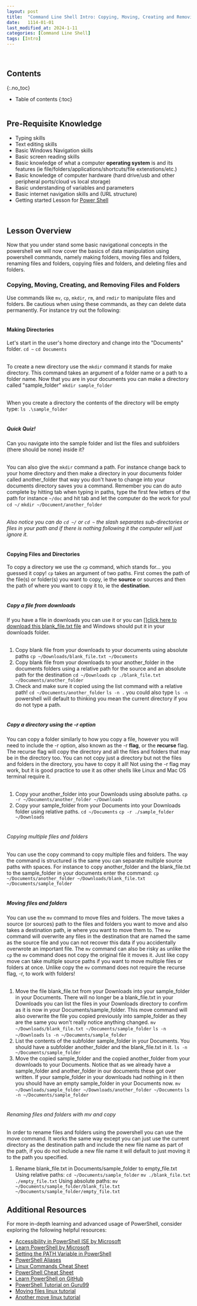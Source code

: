 ```yaml
---
layout: post
title:  "Command Line Shell Intro: Copying, Moving, Creating and Removing Files and Folders"
date:   1114-01-01
last_modified_at: 2024-1-11
categories: [Command Line Shell]
tags: [Intro]
---
```

<br>

## Contents
{:.no_toc}
* Table of contents
{:toc}
<br><br>

## Pre-Requisite Knowledge
- Typing skills
- Text editing skills
- Basic Windows Navigation skills
- Basic screen reading skills
- Basic knowledge of what a computer **operating system** is and its features (ie file/folders/applications/shortcuts/file extenstions/etc.)
- Basic knowledge of computer hardware (hard drive/usb and other peripheral ports/cloud vs local storage)
- Basic understanding of variables and parameters
- Basic internet navigation skills and (URL structure)
- Getting started Lesson for [Power Shell](https://www.accessiblestem.org/command%20line%20shell/cls-1.html) 
<br><br><br>

## Lesson Overview
Now that you under stand some basic navigational concepts in the powershell we will now cover the basics of data manipulation using powershell commands, namely making folders, moving files and folders, renaming files and folders, copying files and folders, and deleting files and folders.

### Copying, Moving, Creating, and Removing Files and Folders
Use commands like `mv`, `cp`, `mkdir`, `rm`, and `rmdir` to manipulate files and folders. Be cautious when using these commands, as they can delete data permanently. For instance try out the following:
<br><br>

#### Making Directories
Let's start in the user's home directory and change into the "Documents" folder.
`cd ~` 
`cd Documents`
<br><br>

To create a new directory use the `mkdir` command it stands for make directory. This command takes an argument of a folder name or a path to a folder name. Now that you are in your documents you can make a directory called "sample_folder"
`mkdir sample_folder`
<br><br>

When you create a directory the contents of the directory will be empty type:
`ls .\sample_folder`
<br><br>

##### Quick Quiz!
Can you navigate into the sample folder and list the files and subfolders (there should be none) inside it?
<br><br>

You can also give the `mkdir` command a path. For instance change back to your home directory and then make a directory in your documents folder called another_folder that way you don't have to change into your documents directory saves you a command. Remember you can do auto complete by hitting tab when typing in paths, type the first few letters of the path for instance `~/doc` and hit tab and let the computer do the work for you! 
`cd ~/`
`mkdir ~/Document/another_folder`
<br><br>

*Also notice you can do `cd ~/` or `cd ~` the slash separates sub-directories or files in your path and if there is nothing following it the computer will just ignore it.*
<br><br>

#### Copying Files and Directories
To copy a directory we use the `cp` command, which stands for... you guessed it copy! `cp` takes an argument of two paths. First comes the path of the file(s) or folder(s) you want to copy, ie the **source** or sources and then the path of where you want to copy it to, ie the **destination**. 
<br><br>

##### Copy a file from downloads
If you have a file in downloads you can use it or you can []<a href="{{ site.url }}/downloads/blank_file.txt" download>click here to download this blank_file.txt file</a> and Windows should put it in your downloads folder.
<br><br>

1. Copy blank file from your downloads to your documents using absolute paths
`cp ~/Downloads/blank_file.txt ~/Documents`
2. Copy blank file from your downloads to your another_folder in the documents folders using a relative path for the source and an absolute path for the destination
`cd ~/Downloads`
`cp ./blank_file.txt ~/Documents/another_folder`
3. Check and make sure it copied using the list command with a relative path!
`cd ~/Documents/another_folder`
`ls -n .` you could also type `ls -n` powershell will default to thinking you mean the current directory if you do not type a path.
<br><br>

##### Copy a directory using the -r option
You can copy a folder similarly to how you copy a file, however you will need to include the -r option, also known as the -r **flag**, or the **recurse** flag. The recurse flag will copy the directory and all the files and folders that may be in the directory too. You can not copy just a directory but not the files and folders in the directory, you have to copy it all! Not using the -r flag may work, but it is good practice to use it as other shells like Linux and Mac OS terminal require it.
<br><br>

1. Copy your another_folder into your Downloads using absolute paths.
`cp -r ~/Documents/another_folder ~/Downloads`
2. Copy your sample_folder from your Documents into your Downloads folder using relative paths.
`cd ~/Documents`
`cp -r ./sample_folder ~/Downloads`
<br><br>

###### Copying multiple files and folders
You can use the copy command to copy multiple files and folders. The way the command is structured is the same you can separate multiple source paths with spaces. For instance to copy another_folder and the blank_file.txt to the sample_folder in your documents enter the command:
`cp ~/Documents/another_folder ~/Downloads/blank_file.txt ~/Documents/sample_folder`
<br><br>

##### Moving files and folders
You can use the `mv` command to move files and folders. The move takes a source (or sources) path to the files and folders you want to move and also takes a destination path, ie where you want to move them to. The `mv` command will overwrite any files in the destination that are named the same as the source file and you can not recover this data if you accidentally overwrote an important file. The `mv` command can also  be risky as unlike the `cp` the `mv` command does not copy the original file it moves it. Just like copy move can take multiple source paths if you want to move multiple files or folders at once. Unlike copy the `mv` command does not require the recurse flag, -r, to work with folders! 
<br><br>

1. Move the file blank_file.txt from your Downloads into your sample_folder in your Documents. There will no longer be a blank_file.txt in your Downloads you can list the files in your Downloads directory to confirm as it is now in your Documents/sample_folder. This move command will also overwrite the file you copied previously into sample_folder as they are the same you won't really notice anything changed.
`mv ~/Downloads/blank_file.txt ~/Documents/sample_folder`
`ls -n ~/Downloads`
`ls -n ~/Documents/sample_folder`
2. List the contents of the subfolder sample_folder in your Documents. You should have a subfolder another_folder and the blank_file.txt in it.
`ls -n ~/Documents/sample_folder`
3. Move the copied sample_folder and the copied another_folder from your downloads to your Documents. Notice that as we already have a sample_folder and another_folder in our documents these got over written. If your sample_folder in your downloads had nothing in it then you should have an empty sample_folder in your Documents now.
`mv ~/Downloads/sample_folder ~/Downloads/another_folder ~/Documents`
`ls -n ~/Documents/sample_folder`
<br><br>

###### Renaming files and folders with mv and copy
In order to rename files and folders using the powershell you can use the move command. It works the same way except you can just use the current directory as the destination path and include the new file name as part of the path, if you do not include a new file name it will default to just moving it to the path you specified.
1. Rename blank_file.txt in  Documents/sample_folder to empty_file.txt
Using relative paths:
`cd ~/Documents/sample_folder`
`mv ./blank_file.txt ./empty_file.txt`
Using absolute paths:
`mv ~/Documents/sample_folder/blank_file.txt ~/Documents/sample_folder/empty_file.txt`

## Additional Resources
For more in-depth learning and advanced usage of PowerShell, consider exploring the following helpful resources:

- [Accessibility in PowerShell ISE by Microsoft](https://learn.microsoft.com/en-us/powershell/scripting/windows-powershell/ise/accessibility-in-windows-powershell-ise?view=powershell-7.3)
- [Learn PowerShell by Microsoft](https://learn.microsoft.com/en-us/powershell/scripting/overview?view=powershell-7.3)
- [Setting the PATH Variable in PowerShell](https://poshcode.gitbook.io/powershell-faq/src/getting-started/environment-variables)
- [PowerShell Aliases](https://learn.microsoft.com/en-us/powershell/scripting/learn/shell/using-aliases?view=powershell-7.3)
- [Linux Commands Cheat Sheet](https://www.guru99.com/linux-commands-cheat-sheet.html)
- [PowerShell Cheat Sheet](https://www.theochem.ru.nl/~pwormer/teachmat/PS_cheat_sheet.html)
- [Learn PowerShell on GitHub](https://github.com/PowerShell/PowerShell/tree/master/docs/learning-powershell)
- [PowerShell Tutorial on Guru99](https://www.guru99.com/powershell-tutorial.html)
- [Moving files linux tutorial](https://ioflood.com/blog/mv-linux-command/)
- [Another move linux tutorial](https://linuxize.com/post/how-to-move-files-in-linux-with-mv-command/)